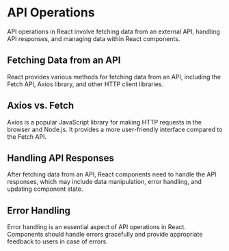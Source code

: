 # API Operations

API operations in React involve fetching data from an external API, handling API responses, and managing data within React components.

## Fetching Data from an API

React provides various methods for fetching data from an API, including the Fetch API, Axios library, and other HTTP client libraries.

## Axios vs. Fetch

Axios is a popular JavaScript library for making HTTP requests in the browser and Node.js. It provides a more user-friendly interface compared to the Fetch API.

## Handling API Responses

After fetching data from an API, React components need to handle the API responses, which may include data manipulation, error handling, and updating component state.

## Error Handling

Error handling is an essential aspect of API operations in React. Components should handle errors gracefully and provide appropriate feedback to users in case of errors.
